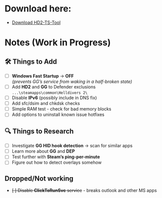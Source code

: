 # Download here:
- [Download HD2-TS-Tool](https://github.com/EldHawke/HD2-TS-Tool/releases/latest/download/HD2-TS-Tool.exe)

# Notes (Work in Progress)

## 🛠️ Things to Add
- [ ] **Windows Fast Startup** → **OFF**  
  _(prevents GG’s service from waking in a half-broken state)_
- [ ] Add **HD2** and **GG** to Defender exclusions  
  `...\steamapps\common\Helldivers 2\`
- [ ] Disable **IPv6** (possibly include in DNS fix)
- [ ] Add sfc/dsim and chkdsk checks
- [ ] Simple RAM test - check for bad memory blocks
- [ ] Add options to uninstall known issue hotfixes

## 🔍 Things to Research
- [ ] Investigate **GG HID hook detection** → scan for similar apps
- [ ] Learn more about **GG** and **DEP**
- [ ] Test further with **Steam’s ping-per-minute**
- [ ] Figure out how to detect overlays somehow

## Dropped/Not working
- ~~[ ] Disable **ClickToRunSvc** service~~ - breaks outlook and other MS apps
